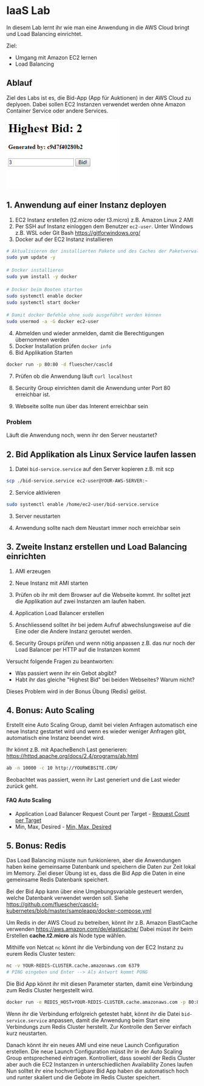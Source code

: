 # IaaS Lab

In diesem Lab lernt ihr wie man eine Anwendung in die AWS Cloud bringt und Load Balancing einrichtet.

Ziel:

- Umgang mit Amazon EC2 lernen
- Load Balancing

## Ablauf

Ziel des Labs ist es, die Bid-App (App für Auktionen) in der AWS Cloud zu deplyoen.
Dabei sollen EC2 Instanzen verwendet werden ohne Amazon Container Service oder andere Services.

![Webapp](bid-app.png "Bid App")

## 1. Anwendung auf einer Instanz deployen

1. EC2 Instanz erstellen (t2.micro oder t3.micro) z.B. Amazon Linux 2 AMI
2. Per SSH auf Instanz einloggen dem Benutzer `ec2-user`.
   Unter Windows z.B. WSL oder Git Bash https://gitforwindows.org/
3. Docker auf der EC2 Instanz installieren

```sh
# Aktualisieren der installierten Pakete und des Caches der Paketverwaltung auf der Instanz
sudo yum update -y

# Docker installieren
sudo yum install -y docker

# Docker beim Booten starten
sudo systemctl enable docker
sudo systemctl start docker

# Damit docker Befehle ohne sudo ausgeführt werden können
sudo usermod -a -G docker ec2-user
```

4. Abmelden und wieder anmelden, damit die Berechtigungen übernommen werden
5. Docker Installation prüfen `docker info`
6. Bid Applikation Starten

```sh
docker run -p 80:80 -d fluescher/cascld
```

7. Prüfen ob die Anwendung läuft `curl localhost`

8. Security Group einrichten damit die Anwendung unter Port 80 erreichbar ist.

9. Webseite sollte nun über das Interent erreichbar sein

### Problem

Läuft die Anwendung noch, wenn ihr den Server neustartet?

## 2. Bid Applikation als Linux Service laufen lassen

1. Datei `bid-service.service` auf den Server kopieren z.B. mit scp

```sh
scp ./bid-service.service ec2-user@YOUR-AWS-SERVER:~
```

2. Service aktivieren

```sh
sudo systemctl enable /home/ec2-user/bid-service.service
```

3. Server neustarten

4. Anwendung sollte nach dem Neustart immer noch erreichbar sein

## 3. Zweite Instanz erstellen und Load Balancing einrichten

1. AMI erzeugen

2. Neue Instanz mit AMI starten

3. Prüfen ob ihr mit dem Browser auf die Webseite kommt. Ihr solltet jezt die Applikation auf zwei Instanzen am laufen haben.

4. Application Load Balancer erstellen

5. Anschliessend solltet ihr bei jedem Aufruf abwechslungsweise auf die Eine oder die Andere Instanz geroutet werden.

6. Security Groups prüfen und wenn nötig anpassen z.B. das nur noch der Load Balancer per HTTP auf die Instanzen kommt

Versucht folgende Fragen zu beantworten:

- Was passiert wenn ihr ein Gebot abgibt?
- Habt ihr das gleiche "Highest Bid" bei beiden Webseites? Warum nicht?

Dieses Problem wird in der Bonus Übung (Redis) gelöst.

## 4. Bonus: Auto Scaling

Erstellt eine Auto Scaling Group, damit bei vielen Anfragen automatisch eine neue Instanz gestartet wird und wenn es wieder weniger Anfragen gibt, automatisch eine Instanz beendet wird.

Ihr könnt z.B. mit ApacheBench Last generieren: https://httpd.apache.org/docs/2.4/programs/ab.html

```sh
ab -n 10000 -c 10 http://YOURWEBSITE.COM/
```

Beobachtet was passiert, wenn ihr Last generiert und die Last wieder zurück geht.

#### FAQ Auto Scaling

- Application Load Balancer Request Count per Target - [Request Count per Target](https://stackoverflow.com/questions/47611780/aws-auto-scaling-group-application-load-balancer-request-count-per-target)
- Min, Max, Desired - [Min, Max, Desired](https://stackoverflow.com/questions/36270873/aws-ec2-auto-scaling-groups-i-get-min-and-max-but-whats-desired-instances-lim)

## 5. Bonus: Redis

Das Load Balancing müsste nun funkionieren, aber die Anwendungen haben keine gemeinsame Datenbank und speichern die Daten zur Zeit lokal im Memory. Ziel dieser Übung ist es, dass die Bid App die Daten in eine gemeinsame Redis Datenbank speichert.

Bei der Bid App kann über eine Umgebungsvariable gesteuert werden, welche Datenbank verwendet werden soll. Siehe https://github.com/fluescher/cascld-kubernetes/blob/master/sampleapp/docker-compose.yml

Um Redis in der AWS Cloud zu betreiben, könnt ihr z.B. Amazon ElastiCache verwenden https://aws.amazon.com/de/elasticache/
Dabei müsst ihr beim Erstellen **cache.t2.micro** als Node type wählen.

Mithilfe von Netcat `nc` könnt ihr die Verbindung von der EC2 Instanz zu eurem Redis Cluster testen:

```sh
nc -v YOUR-REDIS-CLUSTER.cache.amazonaws.com 6379
# PING eingeben und Enter --> Als Antwort kommt PONG
```

Die Bid App könnt ihr mit diesen Parameter starten, damit eine Verbindung zum Redis Cluster hergestellt wird.

```sh
docker run -e REDIS_HOST=YOUR-REDIS-CLUSTER.cache.amazonaws.com -p 80:80 -d fluescher/cascld
```

Wenn ihr die Verbindung erfolgreich getestet habt, könnt ihr die Datei `bid-service.service` anpassen, damit die Anwendung beim Start eine Verbindungs zum Redis Cluster herstellt.
Zur Kontrolle den Server einfach kurz neustarten.

Danach könnt ihr ein neues AMI und eine neue Launch Configuration erstellen.
Die neue Launch Configuration müsst ihr in der Auto Scaling Group entsprechened eintragen.
Kontrolliert, dass sowohl der Redis Cluster aber auch die EC2 Instanzen in unterschiedlichen Availability Zones laufen
Nun solltet ihr eine hochverfügbare Bid App haben die automatisch hoch und runter skaliert und die Gebote im Redis Cluster speichert.
